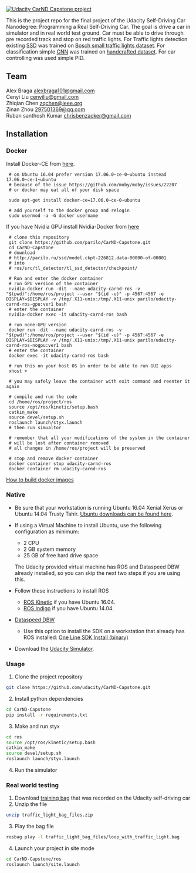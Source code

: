 [![Udacity CarND Capstone project](http://img.youtube.com/vi/BEYpU2B77bE/0.jpg)](https://www.youtube.com/watch?v=BEYpU2B77bE)


This is the project repo for the final project of the Udacity Self-Driving Car Nanodegree: Programming a Real Self-Driving Car. The goal is drive a car in simulator and in real world test ground. Car must be able to drive through pre recorded track and stop on red traffic lights. For Traffic lights detection existing [SSD](https://github.com/parilo/SSD-Tensorflow) was trained on [Bosch small traffic lights dataset](https://hci.iwr.uni-heidelberg.de/node/6132). For classification simple [CNN](https://github.com/parilo/traffic-light-classifier) was trained on [handcrafted dataset](https://github.com/jorcus/CarND-Capstone-Dataset). For car controlling was used simple PID.

## Team

Alex Braga	alexbraga101@gmail.com  
Cenyi Liu	cenyiliu@gmail.com  
Zhiqian Chen	zqchen@ieee.org  
Zinan Zhou	297501369@qq.com  
Ruban santhosh Kumar	chrisbenzacker@gmail.com   
## Installation

### Docker

Install Docker-CE from [here](https://docs.docker.com/engine/installation/linux/docker-ce/ubuntu/).
```
 # on Ubuntu 16.04 prefer version 17.06.0~ce-0~ubuntu instead 17.06.0~ce-1~ubuntu
 # because of the issue https://github.com/moby/moby/issues/22207
 # or docker may eat all of your disk space

 sudo apt-get install docker-ce=17.06.0~ce-0~ubuntu

 # add yourself to the docker group and relogin
 sudo usermod -a -G docker username
```

If you have Nvidia GPU install Nvidia-Docker from [here](https://github.com/NVIDIA/nvidia-docker)

```
 # clone this repository
 git clone https://github.com/parilo/CarND-Capstone.git
 cd CarND-Capstone
 # download
 # http://parilo.ru/ssd/model.ckpt-226812.data-00000-of-00001
 # into 
 # ros/src/tl_detector/tl_ssd_detector/checkpoint/
 
 # Run and enter the docker container
 # run GPU version of the container
 nvidia-docker run -dit --name udacity-carnd-ros -v "$(pwd)":/home/ros/project --user "$(id -u)" -p 4567:4567 -e DISPLAY=$DISPLAY -v /tmp/.X11-unix:/tmp/.X11-unix parilo/udacity-carnd-ros-gpu:ver1 bash
 # enter the container
 nvidia-docker exec -it udacity-carnd-ros bash
 
 # run none-GPU version
 docker run -dit --name udacity-carnd-ros -v "$(pwd)":/home/ros/project --user "$(id -u)" -p 4567:4567 -e DISPLAY=$DISPLAY -v /tmp/.X11-unix:/tmp/.X11-unix parilo/udacity-carnd-ros-nogpu:ver1 bash
 # enter the container
 docker exec -it udacity-carnd-ros bash

 # run this on your host OS in order to be able to run GUI apps
 xhost +

 # you may safely leave the container with exit command and reenter it again

 # compile and run the code
 cd /home/ros/project/ros
 source /opt/ros/kinetic/setup.bash
 catkin_make
 source devel/setup.sh
 roslaunch launch/styx.launch
 # then run simualtor

 # remember that all your modifications of the system in the container
 # will be lost after container removed
 # all changes in /home/ros/project will be preserved

 # stop and remove docker container
 docker container stop udacity-carnd-ros
 docker container rm udacity-carnd-ros

```

[How to build docker images](https://github.com/parilo/CarND-Capstone/blob/master/docker/README.md)

### Native

* Be sure that your workstation is running Ubuntu 16.04 Xenial Xerus or Ubuntu 14.04 Trusty Tahir. [Ubuntu downloads can be found here](https://www.ubuntu.com/download/desktop).
* If using a Virtual Machine to install Ubuntu, use the following configuration as minimum:
  * 2 CPU
  * 2 GB system memory
  * 25 GB of free hard drive space

  The Udacity provided virtual machine has ROS and Dataspeed DBW already installed, so you can skip the next two steps if you are using this.

* Follow these instructions to install ROS
  * [ROS Kinetic](http://wiki.ros.org/kinetic/Installation/Ubuntu) if you have Ubuntu 16.04.
  * [ROS Indigo](http://wiki.ros.org/indigo/Installation/Ubuntu) if you have Ubuntu 14.04.
* [Dataspeed DBW](https://bitbucket.org/DataspeedInc/dbw_mkz_ros)
  * Use this option to install the SDK on a workstation that already has ROS installed: [One Line SDK Install (binary)](https://bitbucket.org/DataspeedInc/dbw_mkz_ros/src/81e63fcc335d7b64139d7482017d6a97b405e250/ROS_SETUP.md?fileviewer=file-view-default)
* Download the [Udacity Simulator](https://github.com/udacity/CarND-Capstone/releases/tag/v1.2).

### Usage

1. Clone the project repository
```bash
git clone https://github.com/udacity/CarND-Capstone.git
```

2. Install python dependencies
```bash
cd CarND-Capstone
pip install -r requirements.txt
```
3. Make and run styx
```bash
cd ros
source /opt/ros/kinetic/setup.bash
catkin_make
source devel/setup.sh
roslaunch launch/styx.launch
```
4. Run the simulator

### Real world testing
1. Download [training bag](https://drive.google.com/file/d/0B2_h37bMVw3iYkdJTlRSUlJIamM/view?usp=sharing) that was recorded on the Udacity self-driving car
2. Unzip the file
```bash
unzip traffic_light_bag_files.zip
```
3. Play the bag file
```bash
rosbag play -l traffic_light_bag_files/loop_with_traffic_light.bag
```
4. Launch your project in site mode
```bash
cd CarND-Capstone/ros
roslaunch launch/site.launch
```

